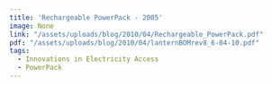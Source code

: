 ```yaml
---
title: 'Rechargeable PowerPack - 2005'
image: None
link: "/assets/uploads/blog/2010/04/Rechargeable_PowerPack.pdf"
pdf: "/assets/uploads/blog/2010/04/lanternBOMrev8_6-04-10.pdf"
tags:
  - Innovations in Electricity Access
  - PowerPack
---
```

